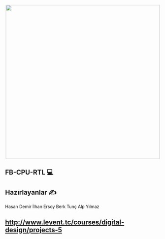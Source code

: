 <p align="center"><a href="#" target="_blank"><img src="https://www.webtekno.com/images/editor/default/0002/50/1ff00d12897bc450b35defc7415b1e8f9cf750d0.jpeg" width="500"></a></p>



## FB-CPU-RTL 💻


## Hazırlayanlar ✍️
Hasan Demir
İlhan Ersoy
Berk Tunç
Alp Yılmaz


## http://www.levent.tc/courses/digital-design/projects-5


